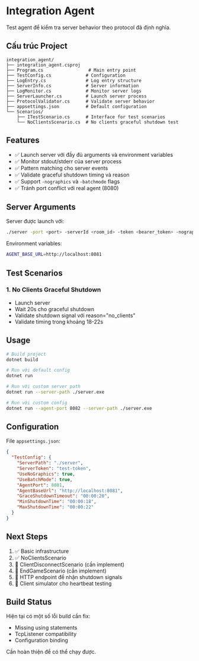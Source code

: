# Integration Agent

Test agent để kiểm tra server behavior theo protocol đã định nghĩa.

## Cấu trúc Project

```
integration_agent/
├── integration_agent.csproj
├── Program.cs                 # Main entry point
├── TestConfig.cs             # Configuration
├── LogEntry.cs               # Log entry structure
├── ServerInfo.cs             # Server information
├── LogMonitor.cs             # Monitor server logs
├── ServerLauncher.cs         # Launch server process
├── ProtocolValidator.cs      # Validate server behavior
├── appsettings.json          # Default configuration
└── Scenarios/
    ├── ITestScenario.cs      # Interface for test scenarios
    └── NoClientsScenario.cs  # No clients graceful shutdown test
```

## Features

- ✅ Launch server với đầy đủ arguments và environment variables
- ✅ Monitor stdout/stderr của server process
- ✅ Pattern matching cho server events
- ✅ Validate graceful shutdown timing và reason
- ✅ Support `-nographics` và `-batchmode` flags
- ✅ Tránh port conflict với real agent (8080)

## Server Arguments

Server được launch với:
```bash
./server -port <port> -serverId <room_id> -token <bearer_token> -nographics -batchmode
```

Environment variables:
```bash
AGENT_BASE_URL=http://localhost:8081
```

## Test Scenarios

### 1. No Clients Graceful Shutdown
- Launch server
- Wait 20s cho graceful shutdown
- Validate shutdown signal với reason="no_clients"
- Validate timing trong khoảng 18-22s

## Usage

```bash
# Build project
dotnet build

# Run với default config
dotnet run

# Run với custom server path
dotnet run --server-path ./server.exe

# Run với custom config
dotnet run --agent-port 8082 --server-path ./server.exe
```

## Configuration

File `appsettings.json`:
```json
{
  "TestConfig": {
    "ServerPath": "./server",
    "ServerToken": "test-token",
    "UseNoGraphics": true,
    "UseBatchMode": true,
    "AgentPort": 8081,
    "AgentBaseUrl": "http://localhost:8081",
    "GraceShutdownTimeout": "00:00:20",
    "MinShutdownTime": "00:00:18",
    "MaxShutdownTime": "00:00:22"
  }
}
```

## Next Steps

1. ✅ Basic infrastructure
2. ✅ NoClientsScenario
3. 🔄 ClientDisconnectScenario (cần implement)
4. 🔄 EndGameScenario (cần implement)
5. 🔄 HTTP endpoint để nhận shutdown signals
6. 🔄 Client simulator cho heartbeat testing

## Build Status

Hiện tại có một số lỗi build cần fix:
- Missing using statements
- TcpListener compatibility
- Configuration binding

Cần hoàn thiện để có thể chạy được.
